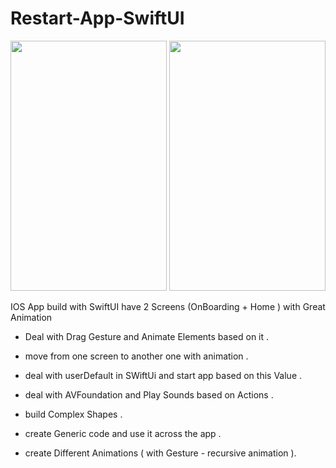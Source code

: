 # Restart-App-SwiftUI
<img src="https://github.com/eng-oday/Restart-App-SwiftUI/assets/30195311/c47d40eb-fc4f-4ff8-b4a0-39300a86cde9" width="250" height="400">

<img src="https://github.com/eng-oday/Restart-App-SwiftUI/assets/30195311/40b534c5-b7ac-4443-a619-e55d0ce7917b" width="250" height="400">



IOS App build with SwiftUI have 2 Screens (OnBoarding + Home ) with Great Animation 

- Deal with Drag Gesture and Animate Elements based on it .

- move from one screen to another one with animation .

- deal with userDefault in SWiftUi and start app based on this Value .

- deal with AVFoundation and Play Sounds based on Actions .

- build Complex Shapes .

- create Generic code and use it across the app .

- create Different Animations ( with Gesture - recursive animation ).
